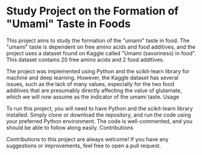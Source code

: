 # Study Project on the Formation of "Umami" Taste in Foods

This project aims to study the formation of the "umami" taste in food. The "umami" taste is dependent on free amino acids and food additives, and the project uses a dataset found on Kaggle called "Umami (savoriness) in food". This dataset contains 20 free amino acids and 2 food additives.

The project was implemented using Python and the scikit-learn library for machine and deep learning. However, the Kaggle dataset has several issues, such as the lack of many values, especially for the two food additives that are presumably directly affecting the value of glutamate, which we will now assume as the indicator of the umami taste.
Usage

To run this project, you will need to have Python and the scikit-learn library installed. Simply clone or download the repository, and run the code using your preferred Python environment. The code is well-commented, and you should be able to follow along easily.
Contributions

Contributions to this project are always welcome! If you have any suggestions or improvements, feel free to open a pull request.

